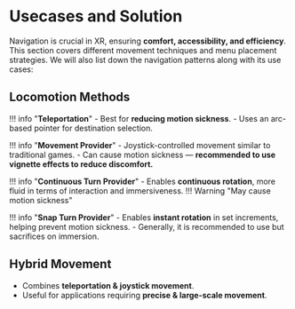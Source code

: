 # **Usecases and Solution**

Navigation is crucial in XR, ensuring **comfort, accessibility, and efficiency**. This section covers different movement techniques and menu placement strategies.
We will also list down the navigation patterns along with its use cases:

## **Locomotion Methods**
!!! info "**Teleportation**"
    - Best for **reducing motion sickness**.
    - Uses an arc-based pointer for destination selection.

!!! info "**Movement Provider**"
    - Joystick-controlled movement similar to traditional games.
    - Can cause motion sickness — **recommended to use vignette effects to reduce discomfort.**

!!! info "**Continuous Turn Provider**"
    - Enables **continuous rotation**, more fluid in terms of interaction and immersiveness.
    !!! Warning "May cause motion sickness"


!!! info "**Snap Turn Provider**"
    - Enables **instant rotation** in set increments, helping prevent motion sickness.
    - Generally, it is recommended to use but sacrifices on immersion.

## **Hybrid Movement**
- Combines **teleportation & joystick movement**.
- Useful for applications requiring **precise & large-scale movement**.
